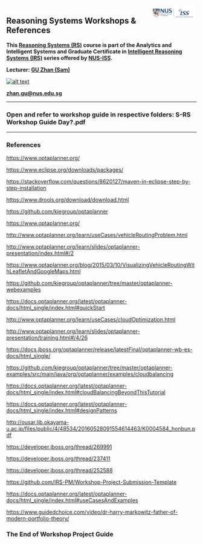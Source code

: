 <img align="right" src='nus-iss-logo.jpg' width=25%>

## Reasoning Systems Workshops & References

**This [Reasoning Systems (RS)](https://www.iss.nus.edu.sg/executive-education/course/detail/reasoning-systems "Reasoning Systems") course is part of the Analytics and Intelligent Systems and Graduate Certificate in [Intelligent Reasoning Systems (IRS)](https://www.iss.nus.edu.sg/stackable-certificate-programmes/intelligent-systems "Intelligent Reasoning Systems") series offered by [NUS-ISS](https://www.iss.nus.edu.sg "Institute of Systems Science, National University of Singapore").**

**Lecturer: [GU Zhan (Sam)](https://www.iss.nus.edu.sg/about-us/staff/detail/201/GU%20Zhan "GU Zhan (Sam)")**

[![alt text](https://www.iss.nus.edu.sg/images/default-source/About-Us/7.6.1-teaching-staff/sam-website.tmb-.png "Let's check Sam' profile page")](https://www.iss.nus.edu.sg/about-us/staff/detail/201/GU%20Zhan)

**zhan.gu@nus.edu.sg**

---
### Open and refer to workshop guide in respective folders: S-RS Workshop Guide Day?.pdf
---

### References

https://www.optaplanner.org/

https://www.eclipse.org/downloads/packages/

https://stackoverflow.com/questions/8620127/maven-in-eclipse-step-by-step-installation

https://www.drools.org/download/download.html

https://github.com/kiegroup/optaplanner

https://www.optaplanner.org/

http://www.optaplanner.org/learn/useCases/vehicleRoutingProblem.html

http://www.optaplanner.org/learn/slides/optaplanner-presentation/index.html#/2

https://www.optaplanner.org/blog/2015/03/10/VisualizingVehicleRoutingWithLeafletAndGoogleMaps.html

https://github.com/kiegroup/optaplanner/tree/master/optaplanner-webexamples

https://docs.optaplanner.org/latest/optaplanner-docs/html_single/index.html#quickStart

http://www.optaplanner.org/learn/useCases/cloudOptimization.html

http://www.optaplanner.org/learn/slides/optaplanner-presentation/training.html#/4/26

https://docs.jboss.org/optaplanner/release/latestFinal/optaplanner-wb-es-docs/html_single/

https://github.com/kiegroup/optaplanner/tree/master/optaplanner-examples/src/main/java/org/optaplanner/examples/cloudbalancing

https://docs.optaplanner.org/latest/optaplanner-docs/html_single/index.html#cloudBalancingBeyondThisTutorial

https://docs.optaplanner.org/latest/optaplanner-docs/html_single/index.html#designPatterns

http://ousar.lib.okayama-u.ac.jp/files/public/4/48534/20160528091554614463/K0004584_honbun.pdf

https://developer.jboss.org/thread/269991

https://developer.jboss.org/thread/237411

https://developer.jboss.org/thread/252588

https://github.com/IRS-PM/Workshop-Project-Submission-Template

https://docs.optaplanner.org/latest/optaplanner-docs/html_single/index.html#useCasesAndExamples

https://www.guidedchoice.com/video/dr-harry-markowitz-father-of-modern-portfolio-theory/

### The End of Workshop Project Guide
